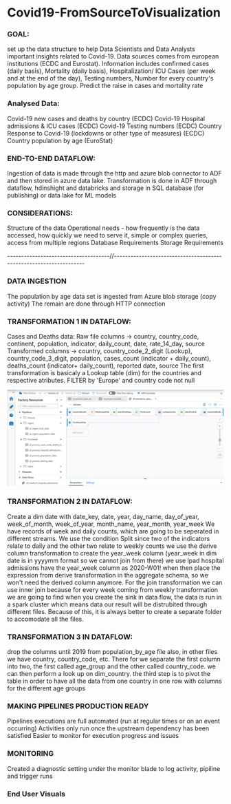 # Covid19-FromSourceToVisualization


### GOAL: 
set up the data structure to help Data Scientists and Data Analysts important insights related to Covid-19. Data sources comes from european 
institutions (ECDC and Eurostat).
Information includes confirmed cases (daily basis), Mortality (daily basis), Hospitalization/ ICU Cases (per week and at the end of the day),
Testing numbers, Number for every country's population by age group.
Predict the raise in cases and mortality rate
	
### Analysed Data: 
Covid-19 new cases and deaths by country (ECDC)
Covid-19 Hospital admissions & ICU cases (ECDC)
Covid-19 Testing numbers (ECDC)
Country Response to Covid-19 (lockdowns or other type of measures) (ECDC)
Country population by age (EuroStat)
	  

### END-TO-END DATAFLOW:
Ingestion of data is made through the http and azure blob connector to ADF and then stored in azure data lake.
Transformation is done in ADF through dataflow, hdinshight and databricks and storage in SQL database (for publishing) or data lake for ML models
	
### CONSIDERATIONS:
Structure of the data
Operational needs - how frequently is the data accessed, how quickly we need to serve it, simple or complex queries, access from multiple regions
Database Requirements
Storage Requirements
	  
-------------------------------------//-------------------------------------------------------------------	  
	  
### DATA INGESTION 
 The population by age data set is ingested from Azure blob storage (copy activity)
 The remain are done through HTTP connection
	
### TRANSFORMATION 1 IN DATAFLOW:
	
Cases and Deaths data: Raw file columns -> country, country_code, continent, population, indicator, daily_count, date, rate_14_day, source
				Transformed columns -> country, country_code_2_digit (Lookup), country_code_3_digit, population, cases_count (indicator
												  + daily_count), deaths_count (indicator+ daily_count), reported date, source
The first transformation is basicaly a Lookup table (dim) for the countries and respective atributes.
FILTER by 'Europe' and country code not null
	
<img src="./snapshots/dataflow%20death%20cases.png">	
	
### TRANSFORMATION 2 IN DATAFLOW:
Create a dim date with date_key, date, year, day_name, day_of_year, week_of_month, week_of_year, month_name, year_month, year_week
We have records of week and daily counts, which are going to be seperated in different streams.
We use the condition Split since two of the indicators relate to daily and the other two relate to weekly counts
we use the derive column transformation to create the year_week column (year_week in dim date is in yyyymm format so we cannot join from there)
we use lpad
hospital admissions have the year_week column as 2020-W01!
when then place the expression from derive transformation in the aggregate schema, so we won't need the derived column anymore.
For the join transformation we can use inner join because for every week coming from weekly transformation we are going to find 
when you create the sink in data flow, the data is run in a spark cluster which means data our result will be distrubited through different files.
Because of this, it is always better to create a separate folder to accomodate all the files.

### TRANSFORMATION 3 IN DATAFLOW:
drop the columns until 2019 from population_by_age file
also, in other files we have country, country_code, etc. There for we separate the first column into two, the first called age_group and the other
called country_code. we can then perform a look up on dim_country.
the third step is to pivot the table in order to have all the data from one country in one row with columns for the different age groups
	
	
### MAKING PIPELINES PRODUCTION READY
Pipelines executions are full automated  (run at regular times or on an event occurring)
Activities only run once the upstream dependency has been satisfied
Easier to monitor for execution progress and issues
	
### MONITORING
Created a diagnostic setting under the monitor blade to log activity, pipiline and trigger runs
  
  
### End User Visuals

